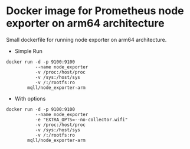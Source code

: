 # Docker image for Prometheus node exporter on arm64 architecture

Small dockerfile for running node exporter on arm64 architecture.

* Simple Run
```
docker run -d -p 9100:9100
           --name node_exporter
           -v /proc:/host/proc
           -v /sys:/host/sys
           -v /:/rootfs:ro
        mqll/node_exporter-arm
```

* With options
```
docker run -d -p 9100:9100
           --name node_exporter
           -e "EXTRA_OPTS=--no-collector.wifi"
           -v /proc:/host/proc
           -v /sys:/host/sys
           -v /:/rootfs:ro
        mqll/node_exporter-arm
```
